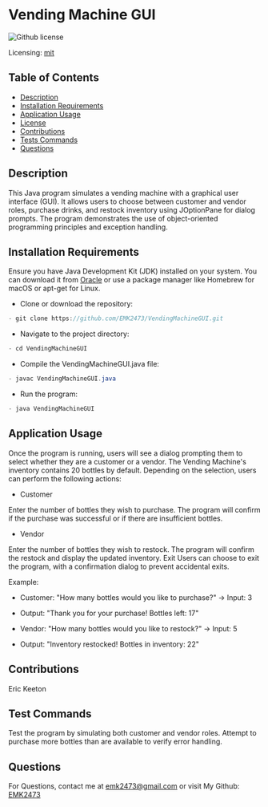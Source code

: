 # Vending Machine GUI
![Github license](https://img.shields.io/badge/mit-blue.svg)
 
 Licensing: [mit](https://choosealicense.com/licenses/mit/)

## Table of Contents
- [Description](#description)
- [Installation Requirements](#installation-requirements)
- [Application Usage](#application-usage)
- [License](#licensing-information)
- [Contributions](#contributions)
- [Tests Commands](#tests-commands)
- [Questions](#questions)
## Description
This Java program simulates a vending machine with a graphical user interface (GUI). It allows users to choose between customer and vendor roles, purchase drinks, and restock inventory using JOptionPane for dialog prompts. The program demonstrates the use of object-oriented programming principles and exception handling.

## Installation Requirements
Ensure you have Java Development Kit (JDK) installed on your system. You can download it from [Oracle](https://www.oracle.com/java/technologies/downloads/) or use a package manager like Homebrew for macOS or apt-get for Linux. 

- Clone or download the repository: 
```Java 
- git clone https://github.com/EMK2473/VendingMachineGUI.git 
```

- Navigate to the project directory: 
```Java
- cd VendingMachineGUI 
```
- Compile the VendingMachineGUI.java file: 
```Java
- javac VendingMachineGUI.java 
```
- Run the program: 
```Java
- java VendingMachineGUI
```

## Application Usage
Once the program is running, users will see a dialog prompting them to select whether they are a customer or a vendor. The Vending Machine's inventory contains 20 bottles by default. Depending on the selection, users can perform the following actions:  

- Customer 

Enter the number of bottles they wish to purchase. The program will confirm if the purchase was successful or if there are insufficient bottles. 

- Vendor 

Enter the number of bottles they wish to restock. The program will confirm the restock and display the updated inventory. Exit Users can choose to exit the program, with a confirmation dialog to prevent accidental exits. 

Example: 

- Customer: "How many bottles would you like to purchase?" → Input: 3 

- Output: "Thank you for your purchase! Bottles left: 17" 


- Vendor: "How many bottles would you like to restock?" → Input: 5 

- Output: "Inventory restocked! Bottles in inventory: 22"

## Contributions
Eric Keeton

## Test Commands
Test the program by simulating both customer and vendor roles. Attempt to purchase more bottles than are available to verify error handling.

## Questions
For Questions, contact me at emk2473@gmail.com or visit My Github: [EMK2473](https://github.com/EMK2473)